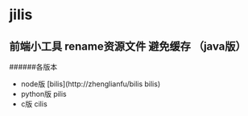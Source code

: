 # jilis #
前端小工具 rename资源文件 避免缓存 （java版）
------
######各版本
- node版 [bilis](http://zhenglianfu/bilis bilis)
- python版 pilis
- c版 cilis 

